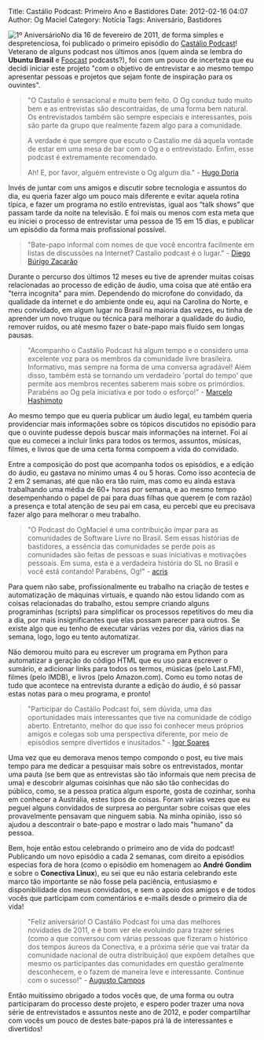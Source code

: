 Title: Castálio Podcast: Primeiro Ano e Bastidores
Date: 2012-02-16 04:07
Author: Og Maciel
Category: Notícia
Tags: Aniversário, Bastidores


![1º
Aniversário](http://farm8.staticflickr.com/7014/6768863505_0bf59f76a3_m_d.jpg)No
dia 16 de fevereiro de 2011, de forma simples e despretenciosa, foi
publicado o primeiro episódio do [Castálio
Podcast](http://castalio.info "Castálio Podcast")! Veterano de alguns
podcast nos últimos anos (quem ainda se lembra do **Ubuntu Brasil** e
[Foocast](http://foocast.wordpress.com/ "Foocast") podcasts?), foi com
um pouco de incerteza que eu decidi iniciar este projeto "com o objetivo
de entrevistar e ao mesmo tempo apresentar pessoas e projetos que sejam
fonte de inspiração para os ouvintes".

> "O Castalio é sensacional e muito bem feito. O Og conduz tudo muito
> bem e as entrevistas são descontraídas, de uma forma bem natural. Os
> entrevistados também são sempre especiais e interessantes, pois são
> parte da grupo que realmente fazem algo para a comunidade.
>
> A verdade é que sempre que escuto o Castalio me dá aquela vontade de
> estar em uma mesa de bar com o Og e o entrevistado. Enfim, esse
> podcast é extremamente recomendado.
>
> Ah! E, por favor, alguém entreviste o Og algum dia." - [Hugo
> Doria](http://hdoria.com/ "Hugo Doria")

Invés de juntar com uns amigos e discutir sobre tecnologia e assuntos do
dia, eu queria fazer algo um pouco mais diferente e evitar aquela rotina
típica, e fazer um programa no estilo entrevistas, igual aos “talk
shows” que passam tarde da noite na televisão. E foi mais ou menos com
esta meta que eu iniciei o processo de entrevistar uma pessoa de 15 em
15 dias, e publicar um episódio da forma mais profissional possível.

> "Bate-papo informal com nomes de que você encontra facilmente em
> listas de discussões na Internet? Castalio podcast é o lugar." -
> [Diego Búrigo Zacarão](http://diegobz.net/ "Diego Búrigo Zacarçao")

Durante o percurso dos últimos 12 meses eu tive de aprender muitas
coisas relacionadas ao processo de edição de áudio, uma coisa que até
então era "terra incognita" para mim. Dependendo do microfone do
convidado, da qualidade da internet e do ambiente onde eu, aqui na
Carolina do Norte, e meu convidado, em algum lugar no Brasil na maioria
das vezes, eu tinha de aprender um novo truque ou técnica para melhorar
a qualidade do áudio, remover ruídos, ou até mesmo fazer o bate-papo
mais fluído sem longas pausas.

> "Acompanho o Castálio Podcast há algum tempo e o considero uma
> excelente voz para os membros da comunidade livre brasileira.
> Informativo, mas sempre na forma de uma conversa agradável! Além
> disso, também está se tornando um verdadeiro 'portal do tempo' que
> permite aos membros recentes saberem mais sobre os primórdios.
> Parabéns ao Og pela iniciativa e por todo o esforço!" - [Marcelo
> Hashimoto](https://launchpad.net/polly "Marcelo Hashimoto")

Ao mesmo tempo que eu queria publicar um áudio legal, eu também queria
providenciar mais informações sobre os tópicos discutidos no episódio
para que o ouvinte pudesse depois buscar mais informações na internet.
Foi aí que eu comecei a incluir links para todos os termos, assuntos,
músicas, filmes, e livros que de uma certa forma compoem a vida do
convidado.

Entre a composição do post que acompanha todos os episódios, e a edição
do áudio, eu gastava no mínimo umas 4 ou 5 horas. Como isso acontecia de
2 em 2 semanas, até que não era tão ruim, mas como eu ainda estava
trabalhando uma média de 60+ horas por semana, e ao mesmo tempo
desempenhando o papel de pai para duas filhas que querem (e com razão) a
presença e total atenção de seu pai em casa, eu percebi que eu precisava
fazer algo para melhorar o meu trabalho.

> "O Podcast do OgMaciel é uma contribuição ímpar para as comunidades de
> Software Livre no Brasil. Sem essas histórias de bastidores, a
> essência das comunidades se perde pois as comunidades são feitas de
> pessoas e suas iniciativas e motivações pessoais. Em suma, esta é a
> verdadeira história do SL no Brasil e você está contando! Parabéns,
> Og!" - [acris](http://softwarelivre.org/acris/blog "acris")

Para quem não sabe, profissionalmente eu trabalho na criação de testes e
automatização de máquinas virtuais, e quando não estou lidando com as
coisas relacionadas do trabalho, estou sempre criando alguns
programinhas (scripts) para simplificar os processos repetitivos do meu
dia a dia, por mais insignificantes que elas possam parecer para outros.
Se existe algo que eu tenho de executar várias vezes por dia, vários
dias na semana, logo, logo eu tento automatizar.

Não demorou muito para eu escrever um programa em Python para
automatizar a geração do código HTML que eu uso para escrever o sumário,
e adicionar links para todos os termos, músicas (pelo Last.FM), filmes
(pelo IMDB), e livros (pelo Amazon.com). Como eu tomo notas de tudo que
acontece na entrevista durante a edição do áudio, é só passar estas
notas para o meu programa, e pronto!

> "Participar do Castálio Podcast foi, sem dúvida, uma das oportunidades
> mais interessantes que tive na comunidade de código aberto.
> Entretanto, melhor do que isso foi conhecer meus próprios amigos e
> colegas sob uma perspectiva diferente, por meio de episódios sempre
> divertidos e inusitados." - [Igor
> Soares](http://igorsoares.com/ "Igor Soares")

Uma vez que eu demorava menos tempo compondo o post, eu tive mais tempo
para me dedicar a pesquisar mais sobre os entrevistados, montar uma
pauta (se bem que as entrevistas são tão informais que nem precisa de
uma) e descobrir algumas coisinhas que não são tão conhecidas do
público, como, se a pessoa pratica algum esporte, gosta de cozinhar,
sonha em conhecer a Austrália, estes tipos de coisas. Foram várias vezes
que eu peguei alguns convidados de surpresa ao perguntar sobre coisas
que eles provavelmente pensavam que ninguem sabia. Na minha opinião,
isso só ajudou a descontrair o bate-papo e mostrar o lado mais "humano"
da pessoa.

Bem, hoje então estou celebrando o primeiro ano de vida do podcast!
Publicando um novo episódio a cada 2 semanas, com direito a episódios
especias fora de hora (como o episódio em homenagem ao **André Gondim**
e sobre o **Conectiva Linux**), eu sei que eu não estaria celebrando
este marco tão importante se não fosse pela paciência, entusiasmo e
disponibilidade dos meus convidados, e sem o apoio dos amigos e de todos
vocês que participam com comentários e e-mails desde o primeiro dia de
vida!

> "Feliz aniversário! O Castálio Podcast foi uma das melhores novidades
> de 2011, e é bom ver ele evoluindo para trazer séries (como a que
> conversou com várias pessoas que fizeram o histórico dos tempos áureos
> da Conectiva, e a próxima série que vai tratar da comunidade nacional
> de outra distribuição) que expõem detalhes que mesmo os participantes
> das comunidades em questão geralmente desconhecem, e o fazem de
> maneira leve e interessante. Continue com o sucesso!" - [Augusto
> Campos](http://augustocampos.net/ "Augusto Campos")

Então muitíssimo obrigado a todos vocês que, de uma forma ou outra
participaram do processo deste projeto, e espero poder trazer uma nova
série de entrevistados e assuntos neste ano de 2012, e poder
compartilhar com vocês um pouco de destes bate-papos prá lá de
interessantes e divertidos!

